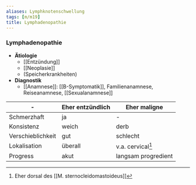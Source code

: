 ```yaml
---
aliases: Lymphknotenschwellung
tags: [m/m19]
title: Lymphadenopathie
---
```

### Lymphadenopathie
- **Ätiologie**
	- [[Entzündung]]
	- [[Neoplasie]]
	- (Speicherkrankheiten)
- **Diagnostik**
	- [[Anamnese]]: [[B-Symptomatik]], Familienanamnese, Reiseanamnese, [[Sexualanamnese]]


-|Eher entzündlich|Eher maligne
-|-|-
Schmerzhaft|ja|-
Konsistenz|weich|derb
Verschieblichkeit|gut|schlecht
Lokalisation|überall|v.a. cervical[^1]
Progress|akut|langsam progredient

[^1]: Eher dorsal des [[M. sternocleidomastoideus]]